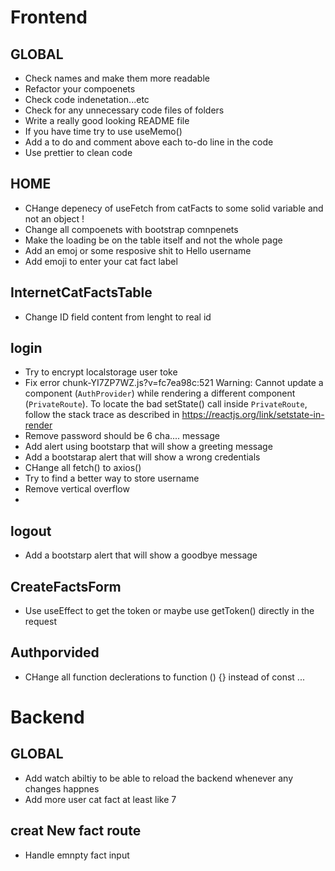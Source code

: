 # Frontend

## GLOBAL
- Check names and make them more readable  
- Refactor your compoenets  
- Check code indenetation...etc
- Check for any unnecessary code files of folders  
- Write a really good looking README file
- If you have time try to use useMemo()
- Add a to do and comment above each to-do line in the code
- Use prettier to clean code

## HOME
- CHange depenecy of useFetch from catFacts to some solid variable and not an object !
- Change all compoenets with bootstrap comnpenets
- Make the loading be on the table itself and not the whole page
- Add an emoj or some resposive shit to Hello username 
- Add emoji to enter your cat fact label



## InternetCatFactsTable
- Change ID field content from lenght to real id  


## login  
- Try to encrypt localstorage user toke
- Fix error chunk-YI7ZP7WZ.js?v=fc7ea98c:521 Warning: Cannot update a component (`AuthProvider`) while rendering a different component (`PrivateRoute`). To locate the bad setState() call inside `PrivateRoute`, follow the stack trace as described in https://reactjs.org/link/setstate-in-render
- Remove password should be 6 cha.... message
- Add alert using bootstarp that will show a greeting message
- Add a bootstarap alert that will show a wrong credentials 
- CHange all fetch() to axios()
- Try to find a better way to store username
- Remove vertical overflow
- 


## logout  
- Add a bootstarp alert that will show a goodbye message  

## CreateFactsForm 
- Use useEffect to get the token or maybe use getToken() directly in the request

## Authporvided  
- CHange all function declerations to function () {} instead of const ...

# Backend

## GLOBAL
- Add watch abiltiy to be able to reload the backend whenever any changes happnes
- Add more user cat fact at least like 7

## creat New fact route
- Handle emnpty fact input